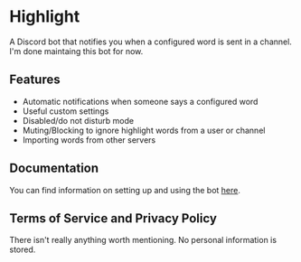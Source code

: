 # Highlight

A Discord bot that notifies you when a configured word is sent in a channel. I'm done maintaing this bot for now.

## Features

- Automatic notifications when someone says a configured word
- Useful custom settings
- Disabled/do not disturb mode
- Muting/Blocking to ignore highlight words from a user or channel
- Importing words from other servers

## Documentation

You can find information on setting up and using the bot [here](https://ilovetocode2019.com/Highlight).

## Terms of Service and Privacy Policy

There isn't really anything worth mentioning. No personal information is stored.
